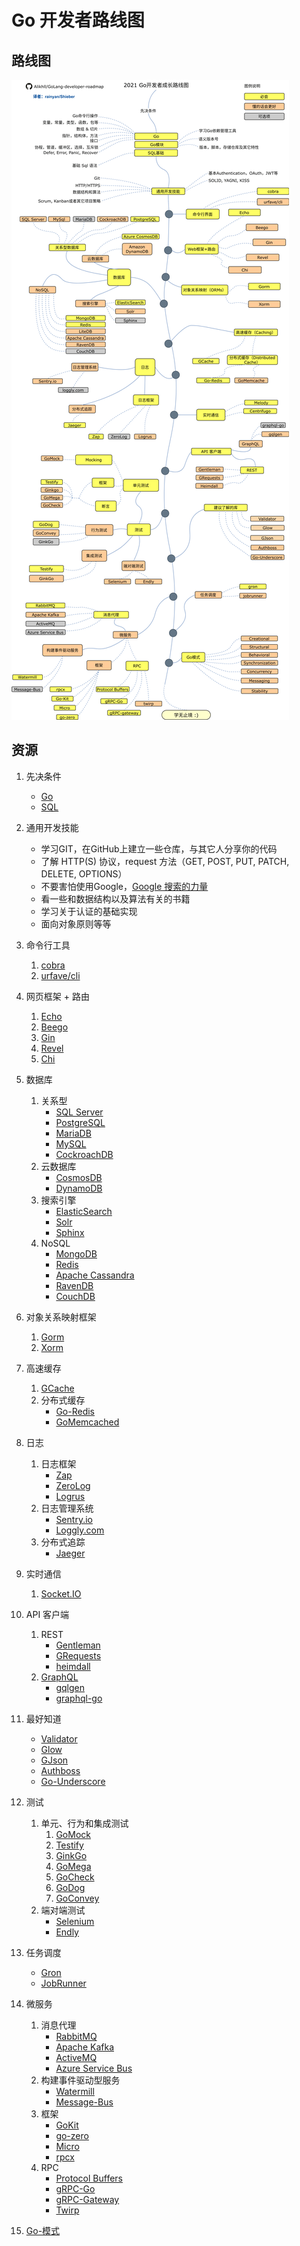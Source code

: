 # Go 开发者路线图

## 路线图

![Roadmap](../static/golang-developer-roadmap-zh-CN.png)

## 资源

1. 先决条件
    - [Go](https://golangbot.com/)
    - [SQL](https://www.w3schools.com/sql/default.asp)

2. 通用开发技能

    - 学习GIT，在GitHub上建立一些仓库，与其它人分享你的代码
    - 了解 HTTP(S) 协议，request 方法（GET, POST, PUT, PATCH, DELETE, OPTIONS）
    - 不要害怕使用Google，[Google 搜索的力量](http://www.powersearchingwithgoogle.com/)
    - 看一些和数据结构以及算法有关的书籍
    - 学习关于认证的基础实现
    - 面向对象原则等等

3. 命令行工具
    1. [cobra](https://github.com/spf13/cobra)
    2. [urfave/cli](https://github.com/urfave/cli)

4. 网页框架 + 路由

    1. [Echo](https://github.com/labstack/echo)
    2. [Beego](https://github.com/astaxie/beego)
    3. [Gin](https://github.com/gin-gonic/gin)
    4. [Revel](https://github.com/revel/revel)
    5. [Chi](https://github.com/go-chi/chi)

5. 数据库
    1. 关系型
        - [SQL Server](https://www.microsoft.com/en-us/sql-server/sql-server-2017)
        - [PostgreSQL](https://www.postgresql.org/)
        - [MariaDB](https://mariadb.org/)
        - [MySQL](https://www.mysql.com/)
        - [CockroachDB](https://www.cockroachlabs.com/)
    2. 云数据库
        - [CosmosDB](https://docs.microsoft.com/en-us/azure/cosmos-db)
        - [DynamoDB](https://aws.amazon.com/dynamodb/)
    3. 搜索引擎
        - [ElasticSearch](https://www.elastic.co/)
        - [Solr](http://lucene.apache.org/solr/)
        - [Sphinx](http://sphinxsearch.com/)
    4. NoSQL
        - [MongoDB](https://www.mongodb.com/)
        - [Redis](https://redis.io/)
        - [Apache Cassandra](http://cassandra.apache.org/)
        - [RavenDB](https://github.com/ravendb/ravendb)
        - [CouchDB](http://couchdb.apache.org/)

6. 对象关系映射框架

    1. [Gorm](https://github.com/jinzhu/gorm)
    2. [Xorm](https://github.com/go-xorm/xorm)

7. 高速缓存

    1. [GCache](https://github.com/bluele/gcache)
    2. 分布式缓存
        - [Go-Redis](https://github.com/go-redis/redis)
        - [GoMemcached](https://github.com/bradfitz/gomemcache)

8. 日志

    1. 日志框架
        - [Zap](https://github.com/uber-go/zap)
        - [ZeroLog](https://github.com/rs/zerolog)
        - [Logrus](https://github.com/sirupsen/logrus)
    2. 日志管理系统
        - [Sentry.io](http://sentry.io)
        - [Loggly.com](https://loggly.com)
    3. 分布式追踪
        - [Jaeger](https://www.jaegertracing.io/)

9. 实时通信
    1. [Socket.IO](https://socket.io/)

10. API 客户端

    1. REST
        - [Gentleman](https://github.com/h2non/gentleman)
        - [GRequests](https://github.com/kennethreitz/grequests)
        - [heimdall](https://github.com/heimdal/heimdal)
    2. [GraphQL](https://graphql.org/)
        - [gqlgen](https://github.com/99designs/gqlgen)
        - [graphql-go](https://github.com/graph-gophers/graphql-go)

11. 最好知道

    - [Validator](https://github.com/chriso/validator.js/)
    - [Glow](https://github.com/pytorch/glow)
    - [GJson](https://github.com/tidwall/gjson)
    - [Authboss](https://github.com/volatiletech/authboss)
    - [Go-Underscore](https://github.com/ahl5esoft/golang-underscore)

12. 测试

    1. 单元、行为和集成测试
        1. [GoMock](https://github.com/golang/mock)
        2. [Testify](https://github.com/stretchr/testify)
        3. [GinkGo](https://github.com/onsi/ginkgo)
        4. [GoMega](https://github.com/onsi/gomega)
        5. [GoCheck](https://github.com/go-check/check)
        6. [GoDog](https://github.com/DATA-DOG/godog)
        7. [GoConvey](https://github.com/smartystreets/goconvey)
    2. 端对端测试
        - [Selenium](https://github.com/tebeka/selenium)
        - [Endly](https://github.com/viant/endly)

13. 任务调度
    - [Gron](https://github.com/roylee0704/gron)
    - [JobRunner](https://github.com/bamzi/jobrunner)

14. 微服务

    1. 消息代理
        - [RabbitMQ](https://www.rabbitmq.com/tutorials/tutorial-one-go.html)
        - [Apache Kafka](https://kafka.apache.org/)
        - [ActiveMQ](https://github.com/apache/activemq)
        - [Azure Service Bus](https://docs.microsoft.com/en-us/azure/service-bus-messaging/service-bus-messaging-overview)
    2. 构建事件驱动型服务
        - [Watermill](https://github.com/ThreeDotsLabs/watermill)
        - [Message-Bus](https://github.com/vardius/message-bus)
    3. 框架
        - [GoKit](https://github.com/go-kit/kit)
        - [go-zero](https://github.com/tal-tech/go-zero)
        - [Micro](https://github.com/micro/go-micro)
        - [rpcx](https://github.com/smallnest/rpcx)
    4. RPC
        - [Protocol Buffers](https://github.com/protocolbuffers/protobuf)
        - [gRPC-Go](https://github.com/grpc/grpc-go)
        - [gRPC-Gateway](https://github.com/grpc-ecosystem/grpc-gateway)
        - [Twirp](https://github.com/twitchtv/twirp)

15. [Go-模式](https://github.com/tmrts/go-patterns)


